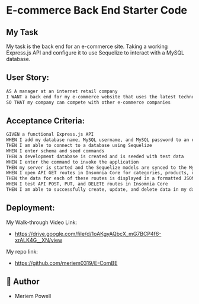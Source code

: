 # E-commerce Back End Starter Code

## My Task

My task is the back end for an e-commerce site. Taking a working Express.js API and configure it to use Sequelize to interact with a MySQL database.

## User Story:

```md
AS A manager at an internet retail company
I WANT a back end for my e-commerce website that uses the latest technologies
SO THAT my company can compete with other e-commerce companies
```

## Acceptance Criteria:

```md
GIVEN a functional Express.js API
WHEN I add my database name, MySQL username, and MySQL password to an environment variable file
THEN I am able to connect to a database using Sequelize
WHEN I enter schema and seed commands
THEN a development database is created and is seeded with test data
WHEN I enter the command to invoke the application
THEN my server is started and the Sequelize models are synced to the MySQL database
WHEN I open API GET routes in Insomnia Core for categories, products, or tags
THEN the data for each of these routes is displayed in a formatted JSON
WHEN I test API POST, PUT, and DELETE routes in Insomnia Core
THEN I am able to successfully create, update, and delete data in my database
```

## Deployment:

My Walk-through Video Link:

- https://drive.google.com/file/d/1oAKgyAQbcX_mG7BCP4f6-xrALK4G__XN/view

My repo link:

- https://github.com/meriem0319/E-ComBE

## 📜 Author

- Meriem Powell

